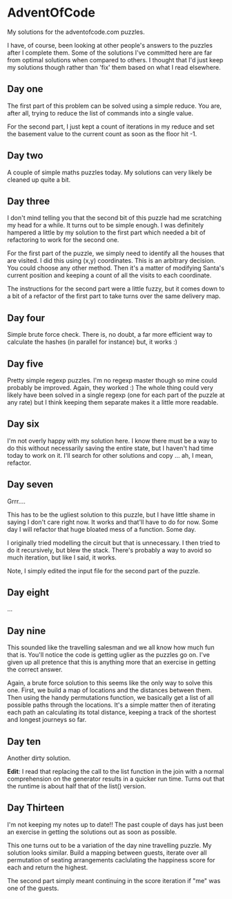 # AdventOfCode
My solutions for the adventofcode.com puzzles.

I have, of course, been looking at other people's answers to the puzzles
after I complete them. Some of the solutions I've committed here are far from optimal solutions when compared to others.
I thought that I'd just keep my solutions though rather than 'fix' them based on what I read elsewhere.

## Day one

The first part of this problem can be solved using a simple reduce. You are, after all, trying to reduce the list of 
commands into a single value.

For the second part, I just kept a count of iterations in my reduce and set the basement value to the current count as 
soon as the floor hit -1.

## Day two
A couple of simple maths puzzles today. My solutions can very likely be cleaned up quite a bit.

## Day three
I don't mind telling you that the second bit of this puzzle had me scratching my head for a while. It turns out to be 
simple enough. I was definitely hampered a little by my solution to the first part which needed a bit of 
refactoring to work for the second one.

For the first part of the puzzle, we simply need to identify all the houses that are visited. I did this using 
(x,y) coordinates. This is an arbitrary decision. You could choose any other method. Then it's a matter of modifying
Santa's current position and keeping a count of all the visits to each coordinate.

The instructions for the second part were a little fuzzy, but it comes down to a bit of a refactor of the first part
to take turns over the same delivery map.

## Day four
Simple brute force check. There is, no doubt, a far more efficient way to calculate the hashes (in parallel for instance)
but, it works :)

## Day five
Pretty simple regexp puzzles. I'm no regexp master though so mine could probably be improved. Again, they worked :) The 
whole thing could very likely have been solved in a single regexp (one for each part of the puzzle at any rate) but I
think keeping them separate makes it a little more readable.

## Day six
I'm not overly happy with my solution here. I know there must be a way to do this without necessarily saving the
entire state, but I haven't had time today to work on it. I'll search for other solutions and copy ... ah, I mean, refactor.

## Day seven
Grrr....

This has to be the ugliest solution to this puzzle, but I have little shame in saying I don't care right now. It works and
that'll have to do for now. Some day I will refactor that huge bloated mess of a function. Some day.

I originally tried modelling the circuit but that is unnecessary. I then tried to do it recursively, but blew the stack. There's
probably a way to avoid so much iteration, but like I said, it works.

Note, I simply edited the input file for the second part of the puzzle.

## Day eight
...

## Day nine
This sounded like the travelling salesman and we all know how much fun that is. You'll notice the code is getting uglier
as the puzzles go on. I've given up all pretence that this is anything more that an exercise in getting the correct answer.

Again, a brute force solution to this seems like the only way to solve this one. First, we build a map of locations and
the distances between them. Then using the handy permutations function, we basically get a list of all possible paths through
the locations. It's a simple matter then of iterating each path an calculating its total distance, keeping a track of the
shortest and longest journeys so far.

## Day ten
Another dirty solution.

__Edit__: I read that replacing the call to the list function in the join with a normal comprehension on the
 generator results in a quicker run time. Turns out that the runtime is about half that of the list() version.
 
## Day Thirteen
I'm not keeping my notes up to date!! The past couple of days has just been an exercise in getting the solutions
out as soon as possible.

This one turns out to be a variation of the day nine travelling puzzle. My solution looks similar. Build a mapping
between guests, iterate over all permutation of seating arrangements caclulating the happiness score for each and
return the highest.

The second part simply meant continuing in the score iteration if "me" was one of the guests.